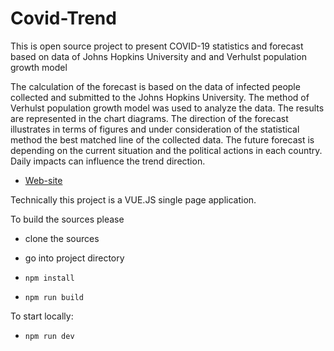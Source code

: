 # Covid-Trend

This is open source project to present COVID-19 statistics and forecast 
based on data of Johns Hopkins University and and Verhulst population growth model

The calculation of the forecast is based on the data of infected people collected and submitted to the Johns Hopkins University. 
The method of Verhulst population growth model was used to analyze the data. 
The results are represented in the chart diagrams. 
The direction of the forecast illustrates in terms of figures and under consideration of the statistical method the best matched line of the collected data. 
The future forecast is depending on the current situation and the political actions in each country. 
Daily impacts can influence the trend direction. 

- [Web-site](https://www.covid-trend.info/)

Technically this project is a VUE.JS single page application.

To build the sources please

- clone the sources

- go into project directory

- `npm install`

- `npm run build`

To start locally:

- `npm run dev`

